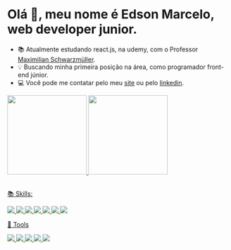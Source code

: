 # Olá 👋, meu nome é Edson Marcelo, web developer junior.


-  📚 Atualmente estudando react.js, na udemy, com o Professor [Maximilian Schwarzmüller](https://www.udemy.com/course/react-native-the-practical-guide).
-  💡 Buscando minha primeira posição na área, como programador front-end júnior. 
-  💻 Você pode me contatar pelo meu [site](https://inazumait.netlify.app) ou pelo [linkedin](https://www.linkedin.com/in/edson-marcelo-b0471b1bb).



 <div>
  <a href="https://github.com/Eddi3MS">
  <img height="180em" src="https://github-readme-stats.vercel.app/api?username=Eddi3MS&show_icons=true&theme=dracula&include_all_commits=true&count_private=true"/>
  <img height="180em" src="https://github-readme-stats.vercel.app/api/top-langs/?username=Eddi3MS&layout=compact&langs_count=7&theme=dracula"/>
 </div>
 
<br>

 
 :books: Skills:
 
 <p align="left">
 <img src="https://img.shields.io/badge/HTML5-E34F26?style=for-the-badge&logo=html5&logoColor=white">
    
 <img src="https://img.shields.io/badge/CSS3-1572B6?style=for-the-badge&logo=css3&logoColor=white">
    
 <img src="https://img.shields.io/badge/JavaScript-ffef0a?style=for-the-badge&logo=javascript&logoColor=1a1a1a">
 
 <img src="https://img.shields.io/badge/React-20232A?style=for-the-badge&logo=react&logoColor=61DAFB">
    
 <img src="https://img.shields.io/badge/next-030303?style=for-the-badge&logo=next.js&logoColor=#7a7a7a">
    
 <img src="https://img.shields.io/badge/Redux-090712?style=for-the-badge&logo=redux&logoColor=682be3"> 
    
 <img src="https://img.shields.io/badge/sass-bf4080?style=for-the-badge&logo=sass&logoColor=white"> 
</p>
 
 
 :toolbox: Tools
 
  <p align="left">
   
<img src="https://img.shields.io/badge/Git-F05032?style=for-the-badge&logo=git&logoColor=white"> 
   <img src="https://img.shields.io/badge/npm-CB3837?style=for-the-badge&logo=npm&logoColor=white"> 
   <img src="https://img.shields.io/badge/yarn-%232C8EBB.svg?style=for-the-badge&logo=yarn&logoColor=white">
   <img src="https://img.shields.io/badge/Visual_Studio_Code-0078D4?style=for-the-badge&logo=visual%20studio%20code&logoColor=white"> 
   <img src="https://img.shields.io/badge/Figma-black?style=for-the-badge&logo=figma&logoColor=white"> 
  </p>
